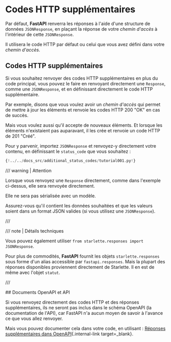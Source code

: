 # Codes HTTP supplémentaires

Par défaut, **FastAPI** renverra les réponses à l'aide d'une structure de données `JSONResponse`, en plaçant la réponse de votre  *chemin d'accès* à l'intérieur de cette `JSONResponse`.

Il utilisera le code HTTP par défaut ou celui que vous avez défini dans votre *chemin d'accès*.

## Codes HTTP supplémentaires

Si vous souhaitez renvoyer des codes HTTP supplémentaires en plus du code principal, vous pouvez le faire en renvoyant directement une `Response`, comme une `JSONResponse`, et en définissant directement le code HTTP supplémentaire.

Par exemple, disons que vous voulez avoir un *chemin d'accès* qui permet de mettre à jour les éléments et renvoie les codes HTTP 200 "OK" en cas de succès.

Mais vous voulez aussi qu'il accepte de nouveaux éléments. Et lorsque les éléments n'existaient pas auparavant, il les crée et renvoie un code HTTP de 201 "Créé".

Pour y parvenir, importez `JSONResponse` et renvoyez-y directement votre contenu, en définissant le `status_code` que vous souhaitez :

```Python hl_lines="4 25"
{!../../docs_src/additional_status_codes/tutorial001.py!}
```

/// warning | Attention

Lorsque vous renvoyez une `Response` directement, comme dans l'exemple ci-dessus, elle sera renvoyée directement.

Elle ne sera pas sérialisée avec un modèle.

Assurez-vous qu'il contient les données souhaitées et que les valeurs soient dans un format JSON valides (si vous utilisez une `JSONResponse`).

///

/// note | Détails techniques

Vous pouvez également utiliser `from starlette.responses import JSONResponse`.

Pour plus de commodités, **FastAPI** fournit les objets `starlette.responses` sous forme d'un alias accessible par `fastapi.responses`. Mais la plupart des réponses disponibles proviennent directement de Starlette. Il en est de même avec l'objet `statut`.

///

## Documents OpenAPI et API

Si vous renvoyez directement des codes HTTP et des réponses supplémentaires, ils ne seront pas inclus dans le schéma OpenAPI (la documentation de l'API), car FastAPI n'a aucun moyen de savoir à l'avance ce que vous allez renvoyer.

Mais vous pouvez documenter cela dans votre code, en utilisant : [Réponses supplémentaires dans OpenAPI](additional-responses.md){.internal-link target=_blank}.
